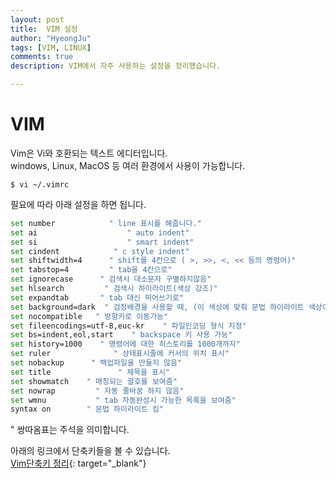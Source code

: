 ```yaml
---
layout: post
title:  VIM 설정
author: "HyeongJu"
tags: [VIM, LINUX]
comments: true
description: VIM에서 자주 사용하는 설정을 정리했습니다.

---
```



# VIM
Vim은 Vi와 호환되는 텍스트 에디터입니다.  
windows, Linux, MacOS 등 여러 환경에서 사용이 가능합니다.  
```
$ vi ~/.vimrc
```
필요에 따라 아래 설정을 하면 됩니다.  

``` bash
set number            " line 표시를 해줍니다."
set ai                    " auto indent"
set si                    " smart indent"
set cindent            " c style indent"
set shiftwidth=4      " shift를 4칸으로 ( >, >>, <, << 등의 명령어)"
set tabstop=4         " tab을 4칸으로"
set ignorecase      " 검색시 대소문자 구별하지않음"
set hlsearch         " 검색시 하이라이트(색상 강조)"
set expandtab       " tab 대신 띄어쓰기로"
set background=dark  " 검정배경을 사용할 때, (이 색상에 맞춰 문법 하이라이트 색상이 달라집니다.)"
set nocompatible   " 방향키로 이동가능"
set fileencodings=utf-8,euc-kr    " 파일인코딩 형식 지정"
set bs=indent,eol,start    " backspace 키 사용 가능"
set history=1000    " 명령어에 대한 히스토리를 1000개까지"
set ruler              " 상태표시줄에 커서의 위치 표시"
set nobackup      " 백업파일을 만들지 않음"
set title               " 제목을 표시"
set showmatch    " 매칭되는 괄호를 보여줌"
set nowrap         " 자동 줄바꿈 하지 않음"
set wmnu           " tab 자동완성시 가능한 목록을 보여줌"
syntax on        " 문법 하이라이트 킴"
```
" 쌍따옴표는 주석을 의미합니다.  
   
아래의 링크에서 단축키들을 볼 수 있습니다.  
[Vim단축키 정리](http://mintnlatte.tistory.com/170){: target="_blank"}
